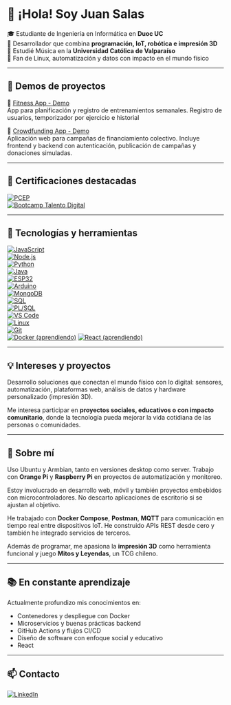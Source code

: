 # 👋 ¡Hola! Soy Juan Salas

🎓 Estudiante de Ingeniería en Informática en **Duoc UC**  
🧠 Desarrollador que combina **programación, IoT, robótica e impresión 3D**  
🎵 Estudié Música en la **Universidad Católica de Valparaíso**  
🐧 Fan de Linux, automatización y datos con impacto en el mundo físico

---

## 🧪 Demos de proyectos

🔗 [Fitness App - Demo](https://github.com/jasalass/Fitness_App-_Demo)  
App para planificación y registro de entrenamientos semanales. Registro de usuarios, temporizador por ejercicio e historial

🔗 [Crowdfunding App - Demo](https://github.com/jasalass/Crowdfunding_Demo)  
Aplicación web para campañas de financiamiento colectivo. Incluye frontend y backend con autenticación, publicación de campañas y donaciones simuladas.



---

## 🏅 Certificaciones destacadas

[![PCEP](https://img.shields.io/badge/PCEP-Certified-blue?logo=python&style=flat)](https://www.credly.com/badges/5ba528ba-8d27-4940-8c4a-8c45c5ffa78f/linked_in_profile)  
[![Bootcamp Talento Digital](https://img.shields.io/badge/Full%20Stack%20Bootcamp-Talento%20Digital-orange?style=flat)](https://www.acreditta.com/credential/05cf355a-7332-40e9-8ab7-323858bfe7c9)

---

## 🚀 Tecnologías y herramientas

[![JavaScript](https://img.shields.io/badge/JavaScript-F7DF1E?logo=javascript&logoColor=black&style=flat)]()  
[![Node.js](https://img.shields.io/badge/Node.js-339933?logo=node.js&logoColor=white&style=flat)]()  
[![Python](https://img.shields.io/badge/Python-3776AB?logo=python&logoColor=white&style=flat)]()  
[![Java](https://img.shields.io/badge/Java-ED8B00?logo=java&logoColor=white&style=flat)]()  
[![ESP32](https://img.shields.io/badge/ESP32-Microcontroller-lightgrey?style=flat)]()  
[![Arduino](https://img.shields.io/badge/Arduino-00979D?logo=arduino&logoColor=white&style=flat)]()  
[![MongoDB](https://img.shields.io/badge/MongoDB-47A248?logo=mongodb&logoColor=white&style=flat)]()  
[![SQL](https://img.shields.io/badge/SQL-005C9C?logo=postgresql&logoColor=white&style=flat)]()  
[![PL/SQL](https://img.shields.io/badge/PL--SQL-orange?style=flat)]()  
[![VS Code](https://img.shields.io/badge/VS%20Code-007ACC?logo=visual-studio-code&logoColor=white&style=flat)]()  
[![Linux](https://img.shields.io/badge/Linux-FCC624?logo=linux&logoColor=black&style=flat)]()  
[![Git](https://img.shields.io/badge/Git-F05032?logo=git&logoColor=white&style=flat)]()  
[![Docker (aprendiendo)](https://img.shields.io/badge/Docker-learning-2496ED?logo=docker&logoColor=white&style=flat)]()
[![React (aprendiendo)](https://img.shields.io/badge/React-learning-61DAFB?logo=react&logoColor=black&style=flat)]()


---

## 💡 Intereses y proyectos

Desarrollo soluciones que conectan el mundo físico con lo digital: sensores, automatización, plataformas web, análisis de datos y hardware personalizado (impresión 3D).

Me interesa participar en **proyectos sociales, educativos o con impacto comunitario**, donde la tecnología pueda mejorar la vida cotidiana de las personas o comunidades.

---

## 🧠 Sobre mí

Uso Ubuntu y Armbian, tanto en versiones desktop como server. Trabajo con **Orange Pi** y **Raspberry Pi** en proyectos de automatización y monitoreo.

Estoy involucrado en desarrollo web, móvil y también proyectos embebidos con microcontroladores. No descarto aplicaciones de escritorio si se ajustan al objetivo.

He trabajado con **Docker Compose**, **Postman**, **MQTT** para comunicación en tiempo real entre dispositivos IoT. He construido APIs REST desde cero y también he integrado servicios de terceros.

Además de programar, me apasiona la **impresión 3D** como herramienta funcional y juego **Mitos y Leyendas**, un TCG chileno.

---

## 📚 En constante aprendizaje

Actualmente profundizo mis conocimientos en:

- Contenedores y despliegue con Docker  
- Microservicios y buenas prácticas backend  
- GitHub Actions y flujos CI/CD  
- Diseño de software con enfoque social y educativo
- React

---

## 📫 Contacto

[![LinkedIn](https://img.shields.io/badge/LinkedIn-Juan%20Salas-0A66C2?logo=linkedin&logoColor=white&style=flat)](https://www.linkedin.com/in/juan-andr%C3%A9s-salas-salas-4634a5276/)

